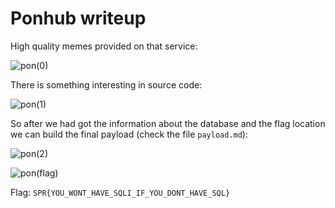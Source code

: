 # Ponhub writeup

High quality memes provided on that service:

![pon(0)](https://user-images.githubusercontent.com/57829161/78891628-9997a700-7a70-11ea-9af3-49ffa2e80abf.png)

There is something interesting in source code:

![pon(1)](https://user-images.githubusercontent.com/57829161/78891639-9d2b2e00-7a70-11ea-9fc7-1663f610c61a.png)

So after we had got the information about the database and the flag location we can build the final payload 
(check the file ```payload.md```):

![pon(2)](https://user-images.githubusercontent.com/57829161/78891646-9ef4f180-7a70-11ea-972e-d6dfafd702c3.png)

![pon(flag)](https://user-images.githubusercontent.com/57829161/78891652-a1574b80-7a70-11ea-91d7-3d42032af58f.png)

Flag: `SPR{YOU_WONT_HAVE_SQLI_IF_YOU_DONT_HAVE_SQL}`
